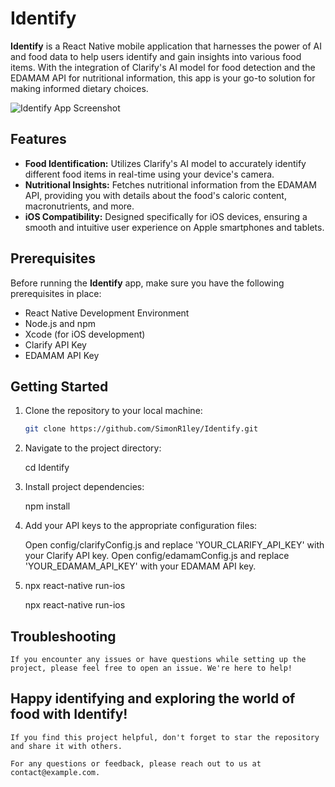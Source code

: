 # Identify

**Identify** is a React Native mobile application that harnesses the power of AI and food data to help users identify and gain insights into various food items. With the integration of Clarify's AI model for food detection and the EDAMAM API for nutritional information, this app is your go-to solution for making informed dietary choices.

![Identify App Screenshot]('./assets/indentify.jpg')

## Features

- **Food Identification:** Utilizes Clarify's AI model to accurately identify different food items in real-time using your device's camera.
- **Nutritional Insights:** Fetches nutritional information from the EDAMAM API, providing you with details about the food's caloric content, macronutrients, and more.
- **iOS Compatibility:** Designed specifically for iOS devices, ensuring a smooth and intuitive user experience on Apple smartphones and tablets.

## Prerequisites

Before running the **Identify** app, make sure you have the following prerequisites in place:

- React Native Development Environment
- Node.js and npm
- Xcode (for iOS development)
- Clarify API Key
- EDAMAM API Key

## Getting Started

1. Clone the repository to your local machine:

   ```bash
   git clone https://github.com/SimonR1ley/Identify.git

   ```

1. Navigate to the project directory:

   cd Identify

1. Install project dependencies:

   npm install

1. Add your API keys to the appropriate configuration files:

   Open config/clarifyConfig.js and replace 'YOUR_CLARIFY_API_KEY' with your Clarify API key.
   Open config/edamamConfig.js and replace 'YOUR_EDAMAM_API_KEY' with your EDAMAM API key.

1. npx react-native run-ios

   npx react-native run-ios

## Troubleshooting

    If you encounter any issues or have questions while setting up the project, please feel free to open an issue. We're here to help!

## Happy identifying and exploring the world of food with Identify!

    If you find this project helpful, don't forget to star the repository and share it with others.

    For any questions or feedback, please reach out to us at contact@example.com.
